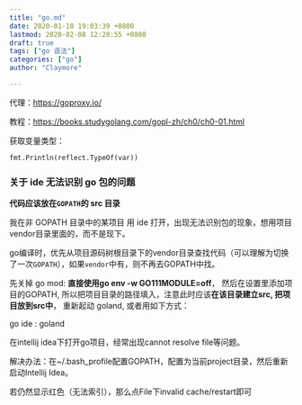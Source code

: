 ```yaml
---
title: "go.md"
date: 2020-01-10 19:03:39 +0800
lastmod: 2020-02-08 12:28:55 +0800
draft: true
tags: ["go 语法"]
categories: ["go"]
author: "Claymore"

---
```

代理：https://goproxy.io/



教程：https://books.studygolang.com/gopl-zh/ch0/ch0-01.html



获取变量类型： 

`fmt.Println(reflect.TypeOf(var)) `



### 关于 ide 无法识别 go 包的问题

**代码应该放在`GOPATH`的 src 目录**

我在非 GOPATH 目录中的某项目 用 ide 打开，出现无法识别包的现象，想用项目vendor目录里面的，而不是现下。

go编译时，优先从项目源码树根目录下的vendor目录查找代码（可以理解为切换了一次`GOPATH`），如果`vendor`中有，则不再去GOPATH中找。

先关掉 go mod: **直接使用go env -w GO111MODULE=off**， 然后在设置里添加项目的GOPATH, 所以把项目目录的路径填入，注意此时应该**在该目录建立src, 把项目放到src中**， 重新起动 goland, 或者用如下方式：

go ide : goland

在intellij idea下打开go项目，经常出现cannot resolve file等问题。

解决办法：在~/.bash_profile配置GOPATH，配置为当前project目录，然后重新启动Intellij Idea。

若仍然显示红色（无法索引），那么点File下invalid cache/restart即可
